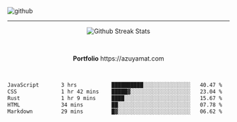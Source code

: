 ![github](https://media.discordapp.net/attachments/881363147364118528/1142610121697021952/background.png?width=1000&height=300)<br>
___
<p align="center">
  <img alt="Github Streak Stats" src="https://streak-stats.demolab.com?user=Azuyamat&theme=transparent&hide_border=true"/>
</p><br>
<p align="center">
      <strong>Portfolio</strong> https://azuyamat.com
</p><br>

<!--START_SECTION:waka-->

```txt
JavaScript       3 hrs           ██████████░░░░░░░░░░░░░░░   40.47 %
CSS              1 hr 42 mins    █████▓░░░░░░░░░░░░░░░░░░░   23.04 %
Rust             1 hr 9 mins     ████░░░░░░░░░░░░░░░░░░░░░   15.67 %
HTML             34 mins         ██░░░░░░░░░░░░░░░░░░░░░░░   07.78 %
Markdown         29 mins         █▓░░░░░░░░░░░░░░░░░░░░░░░   06.62 %
```

<!--END_SECTION:waka-->
